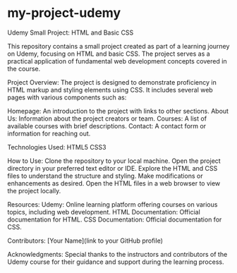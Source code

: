 # my-project-udemy
Udemy Small Project: HTML and Basic CSS

This repository contains a small project created as part of a learning journey on Udemy, focusing on HTML and basic CSS. The project serves as a practical application of fundamental web development concepts covered in the course.

Project Overview:
The project is designed to demonstrate proficiency in HTML markup and styling elements using CSS. It includes several web pages with various components such as:

Homepage: An introduction to the project with links to other sections.
About Us: Information about the project creators or team.
Courses: A list of available courses with brief descriptions.
Contact: A contact form or information for reaching out.

Technologies Used:
HTML5
CSS3

How to Use:
Clone the repository to your local machine.
Open the project directory in your preferred text editor or IDE.
Explore the HTML and CSS files to understand the structure and styling.
Make modifications or enhancements as desired.
Open the HTML files in a web browser to view the project locally.

Resources:
Udemy: Online learning platform offering courses on various topics, including web development.
HTML Documentation: Official documentation for HTML.
CSS Documentation: Official documentation for CSS.

Contributors:
[Your Name](link to your GitHub profile)


Acknowledgments:
Special thanks to the instructors and contributors of the Udemy course for their guidance and support during the learning process.

